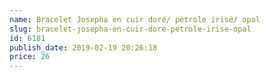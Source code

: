 ```yaml
---
name: Bracelet Josepha en cuir doré/ pétrole irisé/ opal
slug: bracelet-josepha-en-cuir-dore-petrole-irise-opal
id: 6181
publish_date: 2019-02-19 20:26:18
price: 26
---
```

